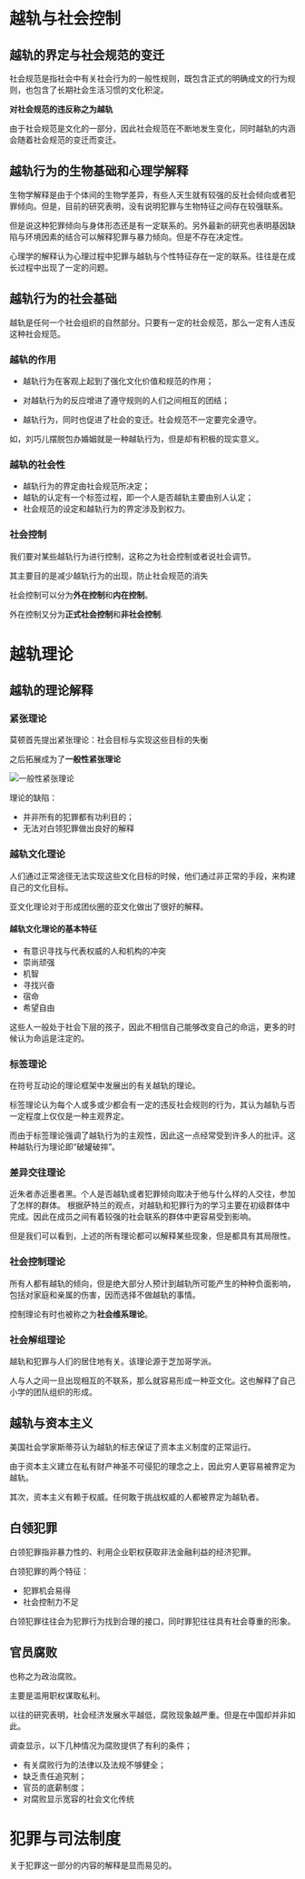 # 越轨与社会控制
## 越轨的界定与社会规范的变迁
社会规范是指社会中有关社会行为的一般性规则，既包含正式的明确成文的行为规则，也包含了长期社会生活习惯的文化积淀。

**对社会规范的违反称之为越轨** 

由于社会规范是文化的一部分，因此社会规范在不断地发生变化，同时越轨的内涵会随着社会规范的变迁而变迁。

## 越轨行为的生物基础和心理学解释
生物学解释是由于个体间的生物学差异，有些人天生就有较强的反社会倾向或者犯罪倾向。但是，目前的研究表明，没有说明犯罪与生物特征之间存在较强联系。

但是说这种犯罪倾向与身体形态还是有一定联系的。另外最新的研究也表明基因缺陷与环境因素的结合可以解释犯罪与暴力倾向。但是不存在决定性。

心理学的解释认为心理过程中犯罪与越轨与个性特征存在一定的联系。往往是在成长过程中出现了一定的问题。

## 越轨行为的社会基础
越轨是任何一个社会组织的自然部分。只要有一定的社会规范，那么一定有人违反这种社会规范。

### 越轨的作用
- 越轨行为在客观上起到了强化文化价值和规范的作用；

- 对越轨行为的反应增进了遵守规则的人们之间相互的团结；

- 越轨行为，同时也促进了社会的变迁。社会规范不一定要完全遵守。

如，刘巧儿摆脱包办婚姻就是一种越轨行为，但是却有积极的现实意义。

### 越轨的社会性
- 越轨行为的界定由社会规范所决定；
- 越轨的认定有一个标签过程，即一个人是否越轨主要由别人认定；
- 社会规范的设定和越轨行为的界定涉及到权力。

### 社会控制
我们要对某些越轨行为进行控制，这称之为社会控制或者说社会调节。

其主要目的是减少越轨行为的出现，防止社会规范的消失

社会控制可以分为**外在控制**和**内在控制**。

外在控制又分为**正式社会控制**和**非社会控制**.

# 越轨理论
## 越轨的理论解释
### 紧张理论
莫顿首先提出紧张理论：社会目标与实现这些目标的失衡

之后拓展成为了**一般性紧张理论**

![一般性紧张理论](一般性紧张理论.png)

理论的缺陷：

- 并非所有的犯罪都有功利目的；
- 无法对白领犯罪做出良好的解释

### 越轨文化理论
人们通过正常途径无法实现这些文化目标的时候，他们通过非正常的手段，来构建自己的文化目标。

亚文化理论对于形成团伙圈的亚文化做出了很好的解释。

#### 越轨文化理论的基本特征
- 有意识寻找与代表权威的人和机构的冲突
- 崇尚顽强
- 机智
- 寻找兴奋
- 宿命
- 希望自由

这些人一般处于社会下层的孩子，因此不相信自己能够改变自己的命运，更多的时候认为命运是注定的。

### 标签理论
在符号互动论的理论框架中发展出的有关越轨的理论。

标签理论认为每个人或多或少都会有一定的违反社会规则的行为，其认为越轨与否一定程度上仅仅是一种主观界定。

而由于标签理论强调了越轨行为的主观性，因此这一点经常受到许多人的批评。这种越轨行为理论即“破罐破摔”。

### 差异交往理论
近朱者赤近墨者黑。个人是否越轨或者犯罪倾向取决于他与什么样的人交往，参加了怎样的群体。
根据萨特兰的观点，对越轨和犯罪行为的学习主要在初级群体中完成。因此在成员之间有着较强的社会联系的群体中更容易受到影响。

但是我们可以看到，上述的所有理论都可以解释某些现象，但是都具有其局限性。

### 社会控制理论
所有人都有越轨的倾向，但是绝大部分人预计到越轨所可能产生的种种负面影响，包括对家庭和亲属的伤害，因而选择不做越轨的事情。

控制理论有时也被称之为**社会维系理论**。

### 社会解组理论
越轨和犯罪与人们的居住地有关。该理论源于芝加哥学派。

人与人之间一旦出现相互的不联系，那么就容易形成一种亚文化。这也解释了自己小学的团队组织的形成。

## 越轨与资本主义
美国社会学家斯蒂芬认为越轨的标志保证了资本主义制度的正常运行。

由于资本主义建立在私有财产神圣不可侵犯的理念之上，因此穷人更容易被界定为越轨。

其次，资本主义有赖于权威。任何敢于挑战权威的人都被界定为越轨者。

## 白领犯罪
白领犯罪指非暴力性的、利用企业职权获取非法金融利益的经济犯罪。

白领犯罪的两个特征：

- 犯罪机会易得
- 社会控制力不足

白领犯罪往往会为犯罪行为找到合理的接口，同时罪犯往往具有社会尊重的形象。

## 官员腐败
也称之为政治腐败。

主要是滥用职权谋取私利。

以往的研究表明，社会经济发展水平越低，腐败现象越严重。但是在中国却并非如此。

调查显示，以下几种情况为腐败提供了有利的条件；

- 有关腐败行为的法律以及法规不够健全；
- 缺乏责任追究制；
- 官员的底薪制度；
- 对腐败显示宽容的社会文化传统


# 犯罪与司法制度
关于犯罪这一部分的内容的解释是显而易见的。
